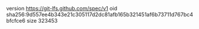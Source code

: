 version https://git-lfs.github.com/spec/v1
oid sha256:9d557ee4b343e21c305117d2dc81afb165b321451af6b73711d767bc4bfcfce6
size 323453
